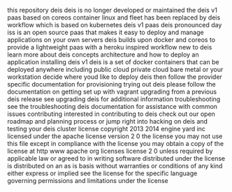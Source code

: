this repository deis deis is no longer developed or maintained the deis v1 paas based on coreos container linux and fleet has been replaced by deis workflow which is based on kubernetes deis v1 paas deis pronounced day iss is an open source paas that makes it easy to deploy and manage applications on your own servers deis builds upon docker and coreos to provide a lightweight paas with a heroku inspired workflow new to deis learn more about deis concepts architecture and how to deploy an application installing deis v1 deis is a set of docker containers that can be deployed anywhere including public cloud private cloud bare metal or your workstation decide where youd like to deploy deis then follow the provider specific documentation for provisioning trying out deis please follow the documentation on getting set up with vagrant upgrading from a previous deis release see upgrading deis for additional information troubleshooting see the troubleshooting deis documentation for assistance with common issues contributing interested in contributing to deis check out our open roadmap and planning process or jump right into hacking on deis and testing your deis cluster license copyright 2013 2014 engine yard inc licensed under the apache license version 2 0 the license you may not use this file except in compliance with the license you may obtain a copy of the license at http www apache org licenses license 2 0 unless required by applicable law or agreed to in writing software distributed under the license is distributed on an as is basis without warranties or conditions of any kind either express or implied see the license for the specific language governing permissions and limitations under the license